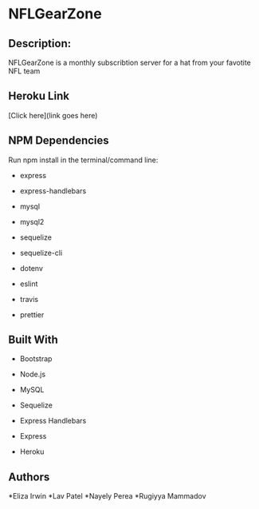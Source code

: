 # NFLGearZone

## Description: 
NFLGearZone is a monthly subscribtion server for a hat from your favotite NFL team

## Heroku Link
[Click here](link goes here)

## NPM Dependencies

Run npm install in the terminal/command line:

* express

* express-handlebars

* mysql

* mysql2

* sequelize

* sequelize-cli

* dotenv

* eslint

* travis

* prettier

## Built With

* Bootstrap

* Node.js

* MySQL

* Sequelize

* Express Handlebars

* Express

* Heroku


## Authors
*Eliza Irwin
*Lav Patel
*Nayely Perea
*Rugiyya Mammadov